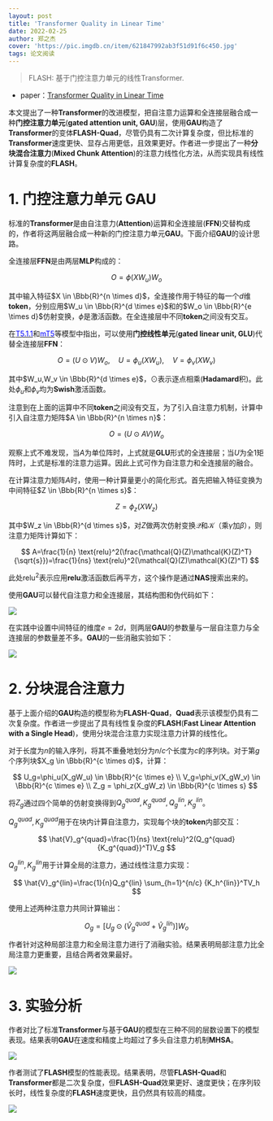 ```yaml
---
layout: post
title: 'Transformer Quality in Linear Time'
date: 2022-02-25
author: 郑之杰
cover: 'https://pic.imgdb.cn/item/621847992ab3f51d91f6c450.jpg'
tags: 论文阅读
---
```


> FLASH: 基于门控注意力单元的线性Transformer.

- paper：[Transformer Quality in Linear Time](https://arxiv.org/abs/2202.10447)

本文提出了一种**Transformer**的改进模型，把自注意力运算和全连接层融合成一种**门控注意力单元**(**gated attention unit, GAU**)层，使用**GAU**构造了**Transformer**的变体**FLASH-Quad**，尽管仍具有二次计算复杂度，但比标准的**Transformer**速度更快、显存占用更低，且效果更好。作者进一步提出了一种**分块混合注意力**(**Mixed Chunk Attention**)的注意力线性化方法，从而实现具有线性计算复杂度的**FLASH**。

# 1. 门控注意力单元 GAU

标准的**Transformer**是由自注意力(**Attention**)运算和全连接层(**FFN**)交替构成的，作者将这两层融合成一种新的门控注意力单元**GAU**。下面介绍**GAU**的设计思路。

全连接层**FFN**是由两层**MLP**构成的：

$$ O=\phi(XW_u)W_o $$

其中输入特征$X \in \Bbb{R}^{n \times d}$，全连接作用于特征的每一个$d$维**token**，分别应用$W_u \in \Bbb{R}^{d \times e}$和的$W_o \in \Bbb{R}^{e \times d}$仿射变换，$\phi$是激活函数。在全连接层中不同**token**之间没有交互。

在[<font color=Blue>T5.1.1</font>](https://0809zheng.github.io/2021/01/09/t511.html)和[<font color=Blue>mT5</font>](https://0809zheng.github.io/2021/01/10/mt5.html)等模型中指出，可以使用**门控线性单元**(**gated linear unit, GLU**)代替全连接层**FFN**：

$$ O=(U\odot V)W_o, \quad U=\phi_u(XW_u), \quad V=\phi_v(XW_v) $$

其中$W_u,W_v \in \Bbb{R}^{d \times e}$，$\odot$表示逐点相乘(**Hadamard**积)。此处$\phi_u$和$\phi_v$均为**Swish**激活函数。

注意到在上面的运算中不同**token**之间没有交互，为了引入自注意力机制，计算中引入自注意力矩阵$A \in \Bbb{R}^{n \times n}$：

$$ O=(U\odot AV)W_o $$

观察上式不难发现，当$A$为单位阵时，上式就是**GLU**形式的全连接层；当$U$为全$1$矩阵时，上式是标准的注意力运算。因此上式可作为自注意力和全连接层的融合。

在计算注意力矩阵$A$时，使用一种计算量更小的简化形式。首先把输入特征变换为中间特征$Z \in \Bbb{R}^{n \times s}$：

$$ Z = \phi_z(XW_z) $$

其中$W_z \in \Bbb{R}^{d \times s}$，对$Z$做两次仿射变换$\mathcal{Q}$和$\mathcal{K}$（乘$\gamma$加$\beta$），则注意力矩阵计算如下：

$$ A=\frac{1}{n} \text{relu}^2(\frac{\mathcal{Q}(Z)\mathcal{K}(Z)^T}{\sqrt{s}})=\frac{1}{ns} \text{relu}^2(\mathcal{Q}(Z)\mathcal{K}(Z)^T) $$

此处$\text{relu}^2$表示应用**relu**激活函数后再平方，这个操作是通过**NAS**搜索出来的。

使用**GAU**可以替代自注意力和全连接层，其结构图和伪代码如下：

![](https://pic.imgdb.cn/item/622309e75baa1a80ab449751.jpg)

在实践中设置中间特征的维度$e=2d$，则两层**GAU**的参数量与一层自注意力与全连接层的参数量差不多。**GAU**的一些消融实验如下：

![](https://pic.imgdb.cn/item/62230c035baa1a80ab46e64e.jpg)

# 2. 分块混合注意力

基于上面介绍的**GAU**构造的模型称为**FLASH-Quad**，**Quad**表示该模型仍具有二次复杂度。作者进一步提出了具有线性复杂度的**FLASH**(**Fast Linear Attention with a Single Head**)，使用分块混合注意力实现注意力计算的线性化。

对于长度为$n$的输入序列，将其不重叠地划分为$n/c$个长度为$c$的序列块。对于第$g$个序列块$X_g \in \Bbb{R}^{c \times d}$，计算：

$$ U_g=\phi_u(X_gW_u) \in \Bbb{R}^{c \times e} \\ V_g=\phi_v(X_gW_v) \in \Bbb{R}^{c \times e} \\ Z_g = \phi_z(X_gW_z)  \in \Bbb{R}^{c \times s} $$

将$Z_g$通过四个简单的仿射变换得到$Q_g^{quad},K_g^{quad},Q_g^{lin},K_g^{lin}$。

$Q_g^{quad},K_g^{quad}$用于在块内计算自注意力，实现每个块的**token**内部交互：

$$ \hat{V}_g^{quad}=\frac{1}{ns} \text{relu}^2(Q_g^{quad}{K_g^{quad}}^T)V_g  $$

$Q_g^{lin},K_g^{lin}$用于计算全局的注意力，通过线性注意力实现：

$$ \hat{V}_g^{lin}=\frac{1}{n}Q_g^{lin} \sum_{h=1}^{n/c} {K_h^{lin}}^TV_h $$

使用上述两种注意力共同计算输出：

$$ O_g=[U_g\odot (\hat{V}_g^{quad}+\hat{V}_g^{lin})]W_o $$

作者针对这种局部注意力和全局注意力进行了消融实验。结果表明局部注意力比全局注意力更重要，且结合两者效果最好。

![](https://pic.imgdb.cn/item/622311095baa1a80ab4b4228.jpg)

# 3. 实验分析

作者对比了标准**Transformer**与基于**GAU**的模型在三种不同的层数设置下的模型表现。结果表明**GAU**在速度和精度上均超过了多头自注意力机制**MHSA**。

![](https://pic.imgdb.cn/item/622311de5baa1a80ab4be92b.jpg)

作者测试了**FLASH**模型的性能表现。结果表明，尽管**FLASH-Quad**和**Transformer**都是二次复杂度，但**FLASH-Quad**效果更好、速度更快；在序列较长时，线性复杂度的**FLASH**速度更快，且仍然具有较高的精度。

![](https://pic.imgdb.cn/item/622313a05baa1a80ab4d2c60.jpg)